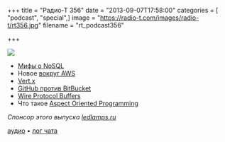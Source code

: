 +++
title = "Радио-Т 356"
date = "2013-09-07T17:58:00"
categories = [ "podcast", "special",]
image = "https://radio-t.com/images/radio-t/rt356.jpg"
filename = "rt_podcast356"

+++

![](https://radio-t.com/images/radio-t/rt356.jpg)

* [Мифы о NoSQL](http://www.itexto.com.br/devkico/en/?p=20)
* Новое [вокруг AWS](http://aws.typepad.com/aws/2013/09/new-aws-command-line-interface-cli.html)
* [Vert.x](http://vertx.io/docs.html)
* [GitHub против BitBucket](http://www.makeuseof.com/tag/love-github-4-reasons-why-you-should-host-your-code-on-bitbucket/)
* [Wire Protocol Buffers](http://corner.squareup.com/2013/08/introducing-wire.html)
* Что такое [Aspect Oriented Programming](http://know.cujojs.com/tutorials/aop/intro-to-aspect-oriented-programming)

_Спонсор этого выпуска [ledlamps.ru](http://ledlamps.ru)_

[аудио](http://cdn.radio-t.com/rt_podcast356.mp3) • [лог чата](http://chat.radio-t.com/logs/radio-t-356.html) <audio src="http://cdn.radio-t.com/rt_podcast356.mp3" preload="none"></audio>